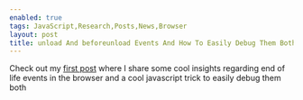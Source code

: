 ```yaml
---
enabled: true
tags: JavaScript,Research,Posts,News,Browser
layout: post
title: unload And beforeunload Events And How To Easily Debug Them Both!
---
```


Check out my [first post](https://medium.com/@weizmangal/unload-and-beforeunload-events-and-how-to-easily-debug-them-both-cb40782b0018) where I share some cool insights regarding end of life events in the browser and a cool javascript trick to easily debug them both
